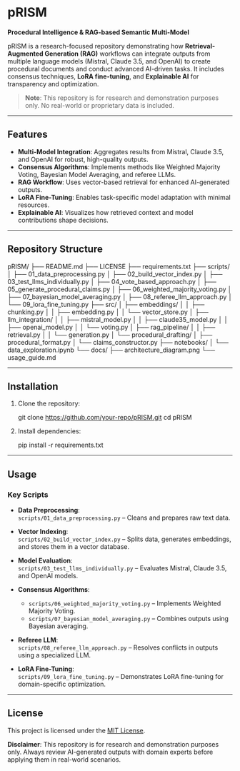 # pRISM  
**Procedural Intelligence & RAG-based Semantic Multi-Model**

pRISM is a research-focused repository demonstrating how **Retrieval-Augmented Generation (RAG)** workflows can integrate outputs from multiple language models (Mistral, Claude 3.5, and OpenAI) to create procedural documents and conduct advanced AI-driven tasks. It includes consensus techniques, **LoRA fine-tuning**, and **Explainable AI** for transparency and optimization.

> **Note**: This repository is for research and demonstration purposes only. No real-world or proprietary data is included.

---

## Features  

- **Multi-Model Integration**: Aggregates results from Mistral, Claude 3.5, and OpenAI for robust, high-quality outputs.  
- **Consensus Algorithms**: Implements methods like Weighted Majority Voting, Bayesian Model Averaging, and referee LLMs.  
- **RAG Workflow**: Uses vector-based retrieval for enhanced AI-generated outputs.  
- **LoRA Fine-Tuning**: Enables task-specific model adaptation with minimal resources.  
- **Explainable AI**: Visualizes how retrieved context and model contributions shape decisions.

---

## Repository Structure  


pRISM/
├── README.md
├── LICENSE
├── requirements.txt
├── scripts/
│   ├── 01_data_preprocessing.py
│   ├── 02_build_vector_index.py
│   ├── 03_test_llms_individually.py
│   ├── 04_vote_based_approach.py
│   ├── 05_generate_procedural_claims.py
│   ├── 06_weighted_majority_voting.py
│   ├── 07_bayesian_model_averaging.py
│   ├── 08_referee_llm_approach.py
│   └── 09_lora_fine_tuning.py
├── src/
│   ├── embeddings/
│   │   ├── chunking.py
│   │   ├── embedding.py
│   │   └── vector_store.py
│   ├── llm_integration/
│   │   ├── mistral_model.py
│   │   ├── claude35_model.py
│   │   ├── openai_model.py
│   │   └── voting.py
│   ├── rag_pipeline/
│   │   ├── retrieval.py
│   │   └── generation.py
│   └── procedural_drafting/
│       ├── procedural_format.py
│       └── claims_constructor.py
├── notebooks/
│   └── data_exploration.ipynb
└── docs/
    ├── architecture_diagram.png
    └── usage_guide.md


---

## Installation  

1. Clone the repository:  
   
   git clone https://github.com/your-repo/pRISM.git
   cd pRISM
   

2. Install dependencies:  
   
   pip install -r requirements.txt


---

## Usage  

### Key Scripts  

- **Data Preprocessing**:  
  `scripts/01_data_preprocessing.py` – Cleans and prepares raw text data.  

- **Vector Indexing**:  
  `scripts/02_build_vector_index.py` – Splits data, generates embeddings, and stores them in a vector database.  

- **Model Evaluation**:  
  `scripts/03_test_llms_individually.py` – Evaluates Mistral, Claude 3.5, and OpenAI models.  

- **Consensus Algorithms**:  
  - `scripts/06_weighted_majority_voting.py` – Implements Weighted Majority Voting.  
  - `scripts/07_bayesian_model_averaging.py` – Combines outputs using Bayesian averaging.  

- **Referee LLM**:  
  `scripts/08_referee_llm_approach.py` – Resolves conflicts in outputs using a specialized LLM.  

- **LoRA Fine-Tuning**:  
  `scripts/09_lora_fine_tuning.py` – Demonstrates LoRA fine-tuning for domain-specific optimization.  

---

## License  

This project is licensed under the [MIT License](./LICENSE).  

**Disclaimer**: This repository is for research and demonstration purposes only. Always review AI-generated outputs with domain experts before applying them in real-world scenarios.

